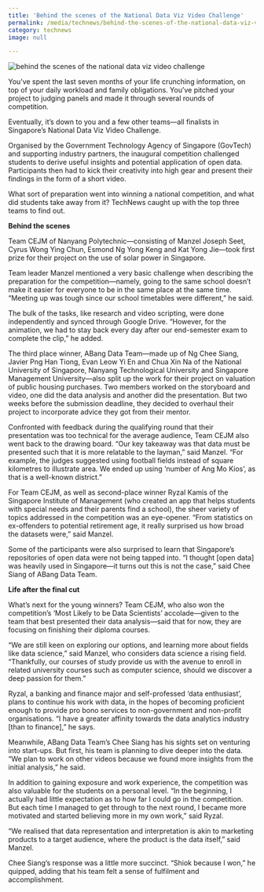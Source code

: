 ```yaml
---
title: 'Behind the scenes of the National Data Viz Video Challenge'
permalink: /media/technews/behind-the-scenes-of-the-national-data-viz-video-challenge
category: technews
image: null

---
```



![behind the scenes of the national data viz video challenge](/images/technews/behind-the-scenes-of-the-national-data-viz-video-challenge-part-1.jpg)

You’ve spent the last seven months of your life crunching information, on top of your daily workload and family obligations. You’ve pitched your project to judging panels and made it through several rounds of competition. 

Eventually, it’s down to you and a few other teams—all finalists in Singapore’s National Data Viz Video Challenge. 

Organised by the Government Technology Agency of Singapore (GovTech) and supporting industry partners, the inaugural competition challenged students to derive useful insights and potential application of open data. Participants then had to kick their creativity into high gear and present their findings in the form of a short video.

What sort of preparation went into winning a national competition, and what did students take away from it? TechNews caught up with the top three teams to find out. 


**Behind the scenes**

Team CEJM of Nanyang Polytechnic—consisting of Manzel Joseph Seet, Cyrus Wong Ying Chun, Esmond Ng Yong Keng and Kat Yong Jie—took first prize for their project on the use of solar power in Singapore.

Team leader Manzel mentioned a very basic challenge when describing the preparation for the competition—namely, going to the same school doesn’t make it easier for everyone to be in the same place at the same time. “Meeting up was tough since our school timetables were different,” he said.

The bulk of the tasks, like research and video scripting, were done independently and synced through Google Drive. “However, for the animation, we had to stay back every day after our end-semester exam to complete the clip,” he added.

The third place winner, ABang Data Team—made up of Ng Chee Siang, Javier Png Han Tiong, Evan Leow Yi En and Chua Xin Na of the National University of Singapore, Nanyang Technological University and Singapore Management University—also split up the work for their project on valuation of public housing purchases. Two members worked on the storyboard and video, one did the data analysis and another did the presentation. But two weeks before the submission deadline, they decided to overhaul their project to incorporate advice they got from their mentor.

Confronted with feedback during the qualifying round that their presentation was too technical for the average audience, Team CEJM also went back to the drawing board. “Our key takeaway was that data must be presented such that it is more relatable to the layman,” said Manzel. “For example, the judges suggested using football fields instead of square kilometres to illustrate area. We ended up using ‘number of Ang Mo Kios’, as that is a well-known district.”

For Team CEJM, as well as second-place winner Ryzal Kamis of the Singapore Institute of Management (who created an app that helps students with special needs and their parents find a school), the sheer variety of topics addressed in the competition was an eye-opener. “From statistics on ex-offenders to potential retirement age, it really surprised us how broad the datasets were,” said Manzel.

Some of the participants were also surprised to learn that Singapore’s repositories of open data were not being tapped into. “I thought [open data] was heavily used in Singapore—it turns out this is not the case,” said Chee Siang of ABang Data Team. 


**Life after the final cut**

What’s next for the young winners? Team CEJM, who also won the competition’s ‘Most Likely to be Data Scientists’ accolade—given to the team that best presented their data analysis—said that for now, they are focusing on finishing their diploma courses.

“We are still keen on exploring our options, and learning more about fields like data science,” said Manzel, who considers data science a rising field. “Thankfully, our courses of study provide us with the avenue to enroll in related university courses such as computer science, should we discover a deep passion for them.”

Ryzal, a banking and finance major and self-professed ‘data enthusiast’, plans to continue his work with data, in the hopes of becoming proficient enough to provide pro bono services to non-government and non-profit organisations. “I have a greater affinity towards the data analytics industry [than to finance],” he says. 

Meanwhile, ABang Data Team’s Chee Siang has his sights set on venturing into start-ups. But first, his team is planning to dive deeper into the data. “We plan to work on other videos because we found more insights from the initial analysis,” he said.

In addition to gaining exposure and work experience, the competition was also valuable for the students on a personal level. “In the beginning, I actually had little expectation as to how far I could go in the competition. But each time I managed to get through to the next round, I became more motivated and started believing more in my own work,” said Ryzal.

“We realised that data representation and interpretation is akin to marketing products to a target audience, where the product is the data itself,” said Manzel.

Chee Siang’s response was a little more succinct. “Shiok because I won,” he quipped, adding that his team felt a sense of fulfilment and accomplishment.
